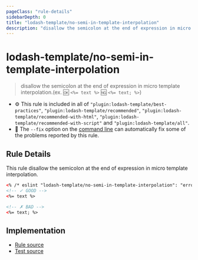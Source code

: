 ```yaml
---
pageClass: "rule-details"
sidebarDepth: 0
title: "lodash-template/no-semi-in-template-interpolation"
description: "disallow the semicolon at the end of expression in micro template interpolation.(ex. :ok: `<%= text %>` :ng: `<%= text; %>`)"
---
```

# lodash-template/no-semi-in-template-interpolation
> disallow the semicolon at the end of expression in micro template interpolation.(ex. :ok: `<%= text %>` :ng: `<%= text; %>`)

- :gear: This rule is included in all of `"plugin:lodash-template/best-practices"`, `"plugin:lodash-template/recommended"`, `"plugin:lodash-template/recommended-with-html"`, `"plugin:lodash-template/recommended-with-script"` and `"plugin:lodash-template/all"`.
- :wrench: The `--fix` option on the [command line](https://eslint.org/docs/user-guide/command-line-interface#fixing-problems) can automatically fix some of the problems reported by this rule.

## Rule Details

This rule disallow the semicolon at the end of expression in micro template interpolation.

```html
<% /* eslint "lodash-template/no-semi-in-template-interpolation": "error" */ %>
<!-- ✓ GOOD -->
<%= text %>

<!-- ✗ BAD -->
<%= text; %>
```

## Implementation

- [Rule source](https://github.com/ota-meshi/eslint-plugin-lodash-template/blob/master/lib/rules/no-semi-in-template-interpolation.js)
- [Test source](https://github.com/ota-meshi/eslint-plugin-lodash-template/blob/master/tests/lib/rules/no-semi-in-template-interpolation.js)
